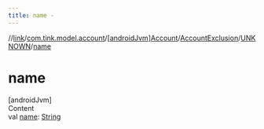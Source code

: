 ```yaml
---
title: name -
---
```

//[link](../../../../index.md)/[com.tink.model.account](../../../index.md)/[[androidJvm]Account](../../index.md)/[AccountExclusion](../index.md)/[UNKNOWN](index.md)/[name](name.md)



# name  
[androidJvm]  
Content  
val [name](name.md): [String](https://kotlinlang.org/api/latest/jvm/stdlib/kotlin/-string/index.html)  




